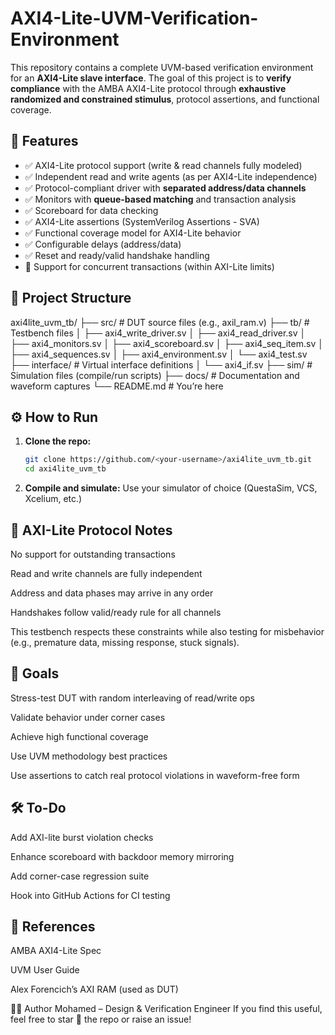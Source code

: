 # AXI4-Lite-UVM-Verification-Environment
This repository contains a complete UVM-based verification environment for an **AXI4-Lite slave interface**. The goal of this project is to **verify compliance** with the AMBA AXI4-Lite protocol through **exhaustive randomized and constrained stimulus**, protocol assertions, and functional coverage.

## 📌 Features

- ✅ AXI4-Lite protocol support (write & read channels fully modeled)
- ✅ Independent read and write agents (as per AXI4-Lite independence)
- ✅ Protocol-compliant driver with **separated address/data channels**
- ✅ Monitors with **queue-based matching** and transaction analysis
- ✅ Scoreboard for data checking
- ✅ AXI4-Lite assertions (SystemVerilog Assertions - SVA)
- ✅ Functional coverage model for AXI4-Lite behavior
- ✅ Configurable delays (address/data)
- ✅ Reset and ready/valid handshake handling
- 🧪 Support for concurrent transactions (within AXI-Lite limits)

## 📁 Project Structure

axi4lite_uvm_tb/
├── src/ # DUT source files (e.g., axil_ram.v)
├── tb/ # Testbench files
│ ├── axi4_write_driver.sv
│ ├── axi4_read_driver.sv
│ ├── axi4_monitors.sv
│ ├── axi4_scoreboard.sv
│ ├── axi4_seq_item.sv
│ ├── axi4_sequences.sv
│ ├── axi4_environment.sv
│ └── axi4_test.sv
├── interface/ # Virtual interface definitions
│ └── axi4_if.sv
├── sim/ # Simulation files (compile/run scripts)
├── docs/ # Documentation and waveform captures
└── README.md # You’re here

## ⚙️ How to Run

1. **Clone the repo:**
   ```bash
   git clone https://github.com/<your-username>/axi4lite_uvm_tb.git
   cd axi4lite_uvm_tb
2. **Compile and simulate:**
Use your simulator of choice (QuestaSim, VCS, Xcelium, etc.)


## 🧠 AXI-Lite Protocol Notes
No support for outstanding transactions

Read and write channels are fully independent

Address and data phases may arrive in any order

Handshakes follow valid/ready rule for all channels

This testbench respects these constraints while also testing for misbehavior (e.g., premature data, missing response, stuck signals).

## 🚀 Goals
Stress-test DUT with random interleaving of read/write ops

Validate behavior under corner cases

Achieve high functional coverage

Use UVM methodology best practices

Use assertions to catch real protocol violations in waveform-free form

## 🛠️ To-Do
 Add AXI-lite burst violation checks

 Enhance scoreboard with backdoor memory mirroring

 Add corner-case regression suite

 Hook into GitHub Actions for CI testing

## 📖 References
AMBA AXI4-Lite Spec

UVM User Guide

Alex Forencich’s AXI RAM (used as DUT)

👨‍💻 Author
Mohamed – Design & Verification Engineer
If you find this useful, feel free to star 🌟 the repo or raise an issue!
